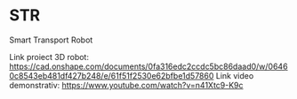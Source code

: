 # STR
Smart Transport Robot

Link proiect 3D robot: https://cad.onshape.com/documents/0fa316edc2ccdc5bc86daad0/w/06460c8543eb481df427b248/e/61f51f2530e62bfbe1d57860
Link video demonstrativ: https://www.youtube.com/watch?v=n41Xtc9-K9c
